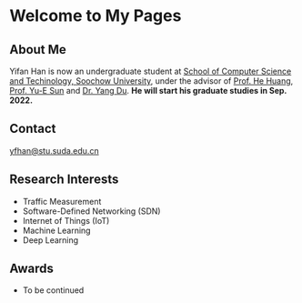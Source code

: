 # Welcome to My Pages

## About Me

Yifan Han is now an undergraduate student at [School of Computer Science and Techinology, Soochow University](http://scst.suda.edu.cn/main.htm), under the advisor of [Prof. He Huang](http://home.ustc.edu.cn/~huang83/), [Prof. Yu-E Sun](http://web.suda.edu.cn/sunye12/) and [Dr. Yang Du](http://web.suda.edu.cn/dy/). **He will start his graduate studies in Sep. 2022.** 

## Contact

yfhan@stu.suda.edu.cn

## Research Interests

- Traffic Measurement
- Software-Defined Networking (SDN)
- Internet of Things (IoT)
- Machine Learning
- Deep Learning

## Awards

- To be continued
